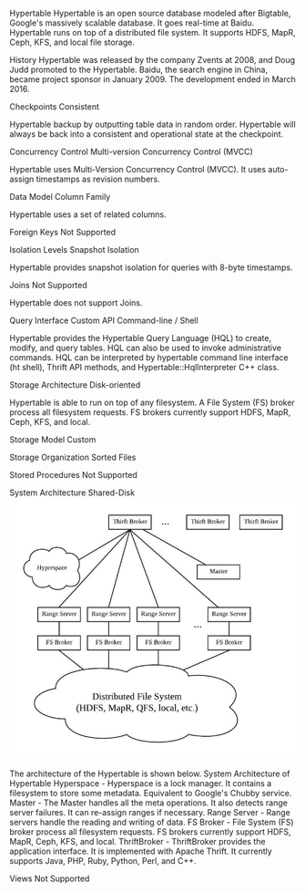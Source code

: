 Hypertable 
Hypertable is an open source database modeled after Bigtable, Google's massively scalable database. It goes real-time at Baidu. Hypertable runs on top of a distributed file system. It supports HDFS, MapR, Ceph, KFS, and local file storage.


History 
Hypertable was released by the company Zvents at 2008, and Doug Judd promoted to the Hypertable. Baidu, the search engine in China, became project sponsor in January 2009. The development ended in March 2016.


Checkpoints 
Consistent

Hypertable backup by outputting table data in random order. Hypertable will always be back into a consistent and operational state at the checkpoint.


Concurrency Control 
Multi-version Concurrency Control (MVCC)

Hypertable uses Multi-Version Concurrency Control (MVCC). It uses auto-assign timestamps as revision numbers.


Data Model 
Column Family

Hypertable uses a set of related columns.


Foreign Keys
Not Supported

Isolation Levels 
Snapshot Isolation

Hypertable provides snapshot isolation for queries with 8-byte timestamps.


Joins 
Not Supported

Hypertable does not support Joins.


Query Interface 
Custom API Command-line / Shell

Hypertable provides the Hypertable Query Language (HQL) to create, modify, and query tables. HQL can also be used to invoke administrative commands. HQL can be interpreted by hypertable command line interface (ht shell), Thrift API methods, and Hypertable::HqlInterpreter C++ class.


Storage Architecture 
Disk-oriented

Hypertable is able to run on top of any filesystem. A File System (FS) broker process all filesystem requests. FS brokers currently support HDFS, MapR, Ceph, KFS, and local.


Storage Model
Custom

Storage Organization 
Sorted Files

Stored Procedures
Not Supported

System Architecture 
Shared-Disk
![](2021-09-01-14-09-09.png)

The architecture of the Hypertable is shown below. System Architecture of Hypertable Hyperspace - Hyperspace is a lock manager. It contains a filesystem to store some metadata. Equivalent to Google's Chubby service. Master - The Master handles all the meta operations. It also detects range server failures. It can re-assign ranges if necessary. Range Server - Range servers handle the reading and writing of data. FS Broker - File System (FS) broker process all filesystem requests. FS brokers currently support HDFS, MapR, Ceph, KFS, and local. ThriftBroker - ThriftBroker provides the application interface. It is implemented with Apache Thrift. It currently supports Java, PHP, Ruby, Python, Perl, and C++.


Views
Not Supported